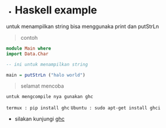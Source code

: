- # Haskell example

untuk menampilkan string bisa menggunaka print dan putStrLn

> contoh
```haskell
module Main where
import Data.Char

-- ini untuk menampilkan string

main = putStrLn ("halo world")
```

> selamat mencoba

`untuk mengcompile nya gunakan ghc`

`termux : pip install ghc`
`Ubuntu : sudo apt-get install ghci`

- silakan kunjungi [ghc](https://ghc.org)
